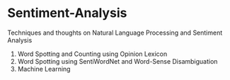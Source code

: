 # Sentiment-Analysis

Techniques and thoughts on Natural Language Processing and Sentiment Analysis

1. Word Spotting and Counting using Opinion Lexicon
2. Word Spotting using SentiWordNet and Word-Sense Disambiguation
3. Machine Learning
